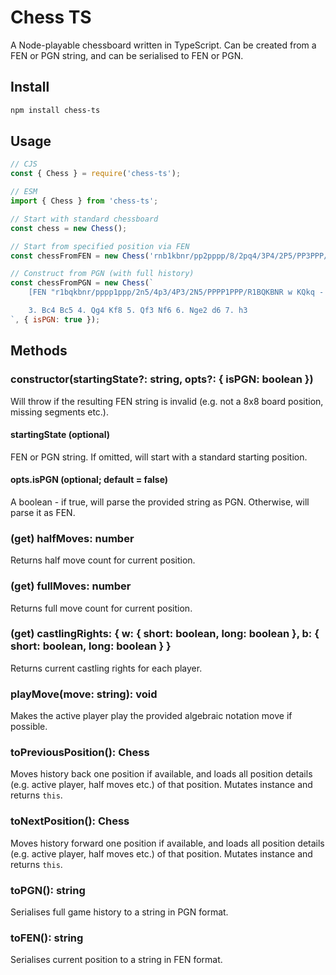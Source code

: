 # Chess TS

A Node-playable chessboard written in TypeScript. Can be created from a FEN or PGN string, and can be serialised to FEN or PGN.

## Install

```bash
npm install chess-ts
```

## Usage

```javascript
// CJS
const { Chess } = require('chess-ts');

// ESM
import { Chess } from 'chess-ts';

// Start with standard chessboard
const chess = new Chess();

// Start from specified position via FEN
const chessFromFEN = new Chess('rnb1kbnr/pp2pppp/8/2pq4/3P4/2P5/PP3PPP/RNBQKBNR b KQkq - 0 4');

// Construct from PGN (with full history)
const chessFromPGN = new Chess(`
    [FEN "r1bqkbnr/pppp1ppp/2n5/4p3/4P3/2N5/PPPP1PPP/R1BQKBNR w KQkq - 2 3"]

    3. Bc4 Bc5 4. Qg4 Kf8 5. Qf3 Nf6 6. Nge2 d6 7. h3
`, { isPGN: true });
```

## Methods

### constructor(startingState?: string, opts?: { isPGN: boolean })

Will throw if the resulting FEN string is invalid (e.g. not a 8x8 board position, missing segments etc.).

#### startingState (optional)

FEN or PGN string. If omitted, will start with a standard starting position.

#### opts.isPGN (optional; default = false)

A boolean - if true, will parse the provided string as PGN. Otherwise, will parse it as FEN.

### (get) halfMoves: number

Returns half move count for current position.

### (get) fullMoves: number

Returns full move count for current position.

### (get) castlingRights: { w: { short: boolean, long: boolean }, b: { short: boolean, long: boolean } }

Returns current castling rights for each player.

### playMove(move: string): void

Makes the active player play the provided algebraic notation move if possible.

### toPreviousPosition(): Chess

Moves history back one position if available, and loads all position details (e.g. active player, half moves etc.) of that position. Mutates instance and returns `this`.

### toNextPosition(): Chess

Moves history forward one position if available, and loads all position details (e.g. active player, half moves etc.) of that position. Mutates instance and returns `this`.

### toPGN(): string

Serialises full game history to a string in PGN format.

### toFEN(): string

Serialises current position to a string in FEN format.
